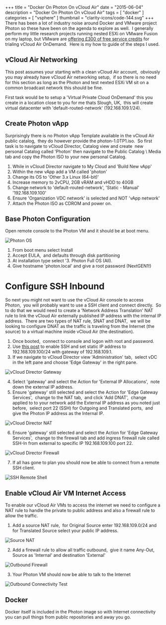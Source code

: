 +++
title = "Docker On Photon On vCloud Air"
date = "2015-06-04"
description = "Docker On Photon On vCloud Air"
tags = [
    "docker"
]
categories = [
    "vsphere"
]
thumbnail = "clarity-icons/code-144.svg"
+++
There has been a lot of industry noise around Docker and VMware project Photon so these have been on the agenda to explore as well.  I generally perform my little research projects running nested ESXi on VMware Fusion on my laptop, but VMware are [offering £300 of free service credits](http://vcloud.vmware.com/uk/service-offering/virtual-private-cloud-ondemand) for trialing vCloud Air OnDemand.  Here is my how to guide of the steps I used.

## vCloud Air Networking
This post assumes your starting with a clean vCloud Air account,  obviously you may already have vCloud Air networking setup,  if so there is no need for this section as long as the Photon and test nexted ESXi VM sit on a common broadcast network this should be fine.

First task would be to setup a 'Virtual Private Cloud OnDemand' this you create in a location close to you for me thats Slough, UK,  this will create virtual datacenter with 'default-routed-network' (192.168.109.1/24).

## Create Photon vApp
Surprisingly there is no Photon vApp Template available in the vCloud Air public catalog,  they do however provide the photon-1.0TP1.iso.  So first task is to navigate to vCloud Director, Catalog view and create  new personal Catalog called 'Photon' then navigate to the Public Catalog \ Media tab and copy the Photon ISO to your new personal Catalog.

1. While in vCloud Director navigate to My Cloud and 'Build New vApp'
2. Within the new vApp add a VM called 'photon'
3. Change its OS to 'Other 3.x Linux (64-bit)'
4. Increase memory to 2vCPU, 2GB vRAM and vHDD to 40GB
5. Change network to 'default-routed-network', 'Static - Manual' '192.168.109.100'
6. Ensure 'Organization VDC network' is selected and NOT 'vApp network'
7. Attach the Photon ISO as CDROM and power on.

## Base Photon Configuration
Open remote console to the Photon VM and it should be at boot menu.

![Photon OS](/images/docker-photon.jpg)

1. From boot menu select Install
2. Accept EULA,  and defaults through disk partitioning
3. At installation type select '3. Photon Full OS (All).
4. Give hostname 'photon.local' and give a root password (NextGEN1!)

# Configure SSH Inbound
So next you might not want to use the vCloud Air console to access Photon,  you will probably want to use a SSH client and connect directly.  So to do that we would need to create a 'Network Address Translation' NAT rule to link the vCloud Air externally published IP address with the internal IP address.  There are two types of NAT rule, SNAT and DNAT,  we will be looking to configure DNAT as the traffic is traveling from the Internet (the source) to a virtual machine inside vCloud Air (the destination).

1. Once booted,  connect to console and logon with root and password.
2. Use [this post](http://www.virten.net/2015/04/basic-commands-for-vmware-photon-and-docker/) to enable SSH and set static IP address to 192.168.109.100/24 with gateway of 192.168.109.1.
3. If we navigate to vCloud Director view 'Administration' tab,  select vDC in the left pane and choose 'Edge Gateway' in the right pane.

![vCloud Director Gateway](/images/docker-photon-vCD_Gateway.jpg)

4. Select 'gateway' and select the Action for 'External IP Allocations',  note down the external IP address.
5. Ensure 'gateway' still selected and select the Action for 'Edge Gateway Services',  change to the NAT tab,  and click 'Add DNAT',  change applied to to your network add the External IP address as you noted just before,  select port 22 (SSH) for Outgoing and Translated ports,  and give the Photon IP address as the Internal IP.

![vCloud Director NAT](/images/docker-photon-Air_NAT.jpg)

6. Ensure 'gateway' still selected and select the Action for 'Edge Gateway Services',  change to the firewall tab and add ingress firewall rule called SSH-In from external to specific IP 192.168.109.100 port 22.

![vCloud Director Firewall](/images/docker-photon-Air_FW.jpg)

7. If all has gone to plan you should now be able to connect from a remote SSH client.

![SSH Remote Shell](/images/docker-photon-Remote_SSH.jpg)

## Enable vCloud Air VM Internet Access
To enable our vCloud Air VMs to access the internet we need to configure a NAT rule to handle the private to public address and also a firewall rule to allow the traffic.

1. Add a source NAT rule,  for Original Source enter 192.168.109.0/24 and for Translated Source select your public IP address.

![Source NAT](/images/docker-photon-SNAT.png)

2. Add a firewall rule to allow all traffic outbound,  give it name Any-Out,  Source as 'Internal' and destination 'External'

![Outbound Firewall](/images/docker-photon-FW_Out.png)

3. Your Photon VM should now be able to talk to the Internet

![Outbound Connectivity Test](/images/docker-photon-nslookup.png)

## Docker
Docker itself is included in the Photon image so with Internet connectivity you can pull things from public repositories and away you go.